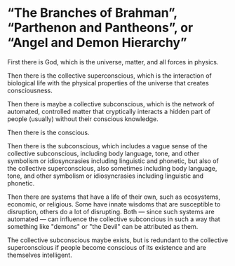# “The Branches of Brahman”, “Parthenon and Pantheons”, or “Angel and Demon Hierarchy”

First there is God, which is the universe, matter, and all forces in physics. 

Then there is the collective superconscious, which is the interaction of biological life with the physical properties of the universe that creates consciousness. 

Then there is maybe a collective subconscious, which is the network of automated, controlled matter that cryptically interacts a hidden part of people (usually) without their conscious knowledge. 

Then there is the conscious. 

Then there is the subconscious, which includes a vague sense of the collective subconscious, including body language, tone, and other symbolism or idiosyncrasies including linguistic and phonetic, but also of the collective superconscious, also sometimes including body language, tone, and other symbolism or idiosyncrasies including linguistic and phonetic. 

Then there are systems that have a life of their own, such as ecosystems, economic, or religious. Some have innate wisdoms that are susceptible to disruption, others do a lot of disrupting. Both — since such systems are automated — can influence the collective subconcious in such a way that something like "demons" or "the Devil" can be attributed as them.

The collective subconscious maybe exists, but is redundant to the collective superconscious if people become conscious of its existence and are themselves intelligent.
